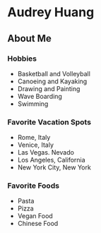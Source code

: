 # Audrey Huang
## About Me
### Hobbies
- Basketball and Volleyball
- Canoeing and Kayaking
- Drawing and Painting
- Wave Boarding 
- Swimming

### Favorite Vacation Spots
- Rome, Italy
- Venice, Italy 
- Las Vegas. Nevado
- Los Angeles, California
- New York City, New York

### Favorite Foods
- Pasta
- Pizza
- Vegan Food
- Chinese Food

